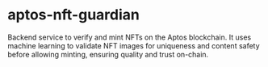 # aptos-nft-guardian
Backend service to verify and mint NFTs on the Aptos blockchain. It uses machine learning to validate NFT images for uniqueness and content safety before allowing minting, ensuring quality and trust on-chain.
